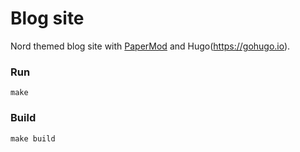 # Blog site

Nord themed blog site with [PaperMod](https://github.com/adityatelange/hugo-PaperMod) and Hugo(https://gohugo.io).

### Run

```
make
```

### Build

```
make build
```
